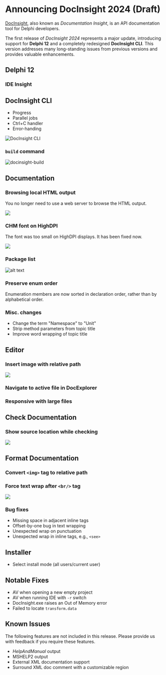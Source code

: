# Announcing DocInsight 2024 (Draft)

[DocInsight](https://devjetsoftware.com/products/documentation-insight/), also known as _Documentation Insight_, is an API documentation tool for Delphi developers.

The first release of _DocInsight 2024_ represents a major update, introducing support for **Delphi 12** and a completely redesigned **DocInsight CLI**. This version addresses many long-standing issues from previous versions and provides valuable enhancements.

## Delphi 12

### IDE Insight

## DocInsight CLI

- Progress
- Parallel jobs
- Ctrl+C handler
- Error-handing

![DocInsight CLI](images/docinsight-cli.gif)

### `build` command

![docinsight-build](images/docinsight-build.png)

## Documentation

### Browsing local HTML output

You no longer need to use a web server to browse the HTML output.

![](images/local-html.png)

### CHM font on HighDPI

The font was too small on HighDPI displays. It has been fixed now.

![](images/chm-highdpi.png)

### Package list

![alt text](images/package-list.png)

### Preserve enum order

Enumeration members are now sorted in declaration order, rather than by alphabetical order.

### Misc. changes

- Change the term "Namespace" to "Unit"
- Strip method parameters from topic title
- Improve word wrapping of topic title

## Editor

### Insert image with relative path

![](images/img-relative-path.png)

### Navigate to active file in DocExplorer

### Responsive with large files

## Check Documentation

### Show source location while checking

![](images/check-doc.png)

## Format Documentation

### Convert `<img>` tag to relative path

### Force text wrap after `<br/>` tag

![](images/wrap-after-br.png)

### Bug fixes

- Missing space in adjacent inline tags
- Offset-by-one bug in text wrapping
- Unexpected wrap on punctuation
- Unexpected wrap in inline tags, e.g., `<see>`

## Installer

- Select install mode (all users/current user)

## Notable Fixes

- AV when opening a new empty project
- AV when running IDE with `-r` switch
- DocInsight.exe raises an Out of Memory error
- Failed to locate `transform.data`

## Known Issues

The following features are not included in this release. Please provide us with feedback if you require these features.

- _HelpAndManual_ output
- MSHELP2 output
- External XML documentation support
- Surround XML doc comment with a customizable region
